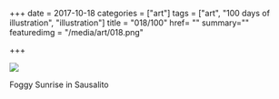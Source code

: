 +++
date = 2017-10-18
categories = ["art"]
tags = ["art", "100 days of illustration", "illustration"]
title = "018/100"
href= ""
summary=""
featuredimg = "/media/art/018.png"

+++

<img src="/media/art/018.png" />

Foggy Sunrise in Sausalito
